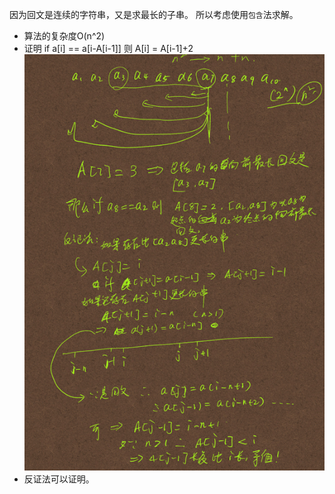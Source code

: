 因为回文是连续的字符串，又是求最长的子串。
所以考虑使用`包含`法求解。

- 算法的复杂度O(n^2)
- 证明 if a[i] == a[i-A[i-1]] 则 A[i] = A[i-1]+2
    ![img.png](img.png)
- 反证法可以证明。
